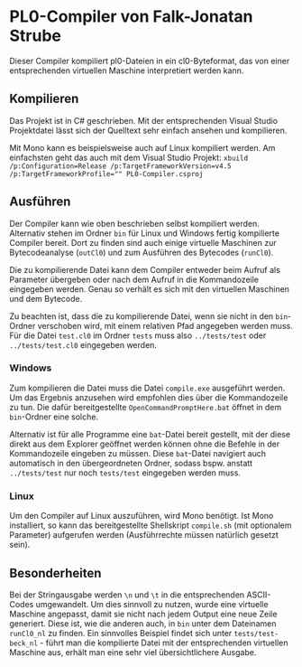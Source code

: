 # PL0-Compiler von Falk-Jonatan Strube #

Dieser Compiler kompiliert pl0-Dateien in ein cl0-Byteformat, das von einer entsprechenden virtuellen Maschine interpretiert werden kann.

## Kompilieren ##

Das Projekt ist in C# geschrieben. Mit der entsprechenden Visual Studio Projektdatei lässt sich der Quelltext sehr einfach ansehen und kompilieren.

Mit Mono kann es beispielsweise auch auf Linux kompiliert werden. Am einfachsten geht das auch mit dem Visual Studio Projekt: `xbuild /p:Configuration=Release /p:TargetFrameworkVersion=v4.5 /p:TargetFrameworkProfile="" PL0-Compiler.csproj`

## Ausführen ##

Der Compiler kann wie oben beschrieben selbst kompiliert werden. Alternativ stehen im Ordner `bin` für Linux und Windows fertig kompilierte Compiler bereit. Dort zu finden sind auch einige virtuelle Maschinen zur Bytecodeanalyse (`outCl0`) und zum Ausführen des Bytecodes (`runCl0`).

Die zu kompilierende Datei kann dem Compiler entweder beim Aufruf als Parameter übergeben oder nach dem Aufruf in die Kommandozeile eingegeben werden. Genau so verhält es sich mit den virtuellen Maschinen und dem Bytecode.

Zu beachten ist, dass die zu kompilierende Datei, wenn sie nicht in den `bin`-Ordner verschoben wird, mit einem relativen Pfad angegeben werden muss. Für die Datei `test.cl0` im Ordner `tests` muss also `../tests/test` oder `../tests/test.cl0` eingegeben werden.

### Windows ###

Zum kompilieren die Datei muss die Datei `compile.exe` ausgeführt werden. Um das Ergebnis anzusehen wird empfohlen dies über die Kommandozeile zu tun. Die dafür bereitgestellte `OpenCommandPromptHere.bat` öffnet in dem `bin`-Ordner eine solche. 

Alternativ ist für alle Programme eine `bat`-Datei bereit gestellt, mit der diese direkt aus dem Explorer geöffnet werden können ohne die Befehle in der Kommandozeile eingeben zu müssen. Diese `bat`-Datei navigiert auch automatisch in den übergeordneten Ordner, sodass bspw. anstatt `../tests/test` nur noch `tests/test` eingegeben werden muss.

### Linux ###

Um den Compiler auf Linux auszuführen, wird Mono benötigt. Ist Mono installiert, so kann das bereitgestellte Shellskript `compile.sh` (mit optionalem Parameter) aufgerufen werden (Ausführrechte müssen natürlich gesetzt sein).

## Besonderheiten ##

Bei der Stringausgabe werden `\n` und `\t` in die entsprechenden ASCII-Codes umgewandelt. Um dies sinnvoll zu nutzen, wurde eine virtuelle Maschine angepasst, damit sie nicht nach jedem Output eine neue Zeile generiert. Diese ist, wie die anderen auch, in `bin` unter dem Dateinamen `runCl0_nl` zu finden. Ein sinnvolles Beispiel findet sich unter `tests/test-beck_nl` - führt man die kompilierte Datei mit der entsprechenden virtuellen Maschine aus, erhält man eine sehr viel übersichtlichere Ausgabe.